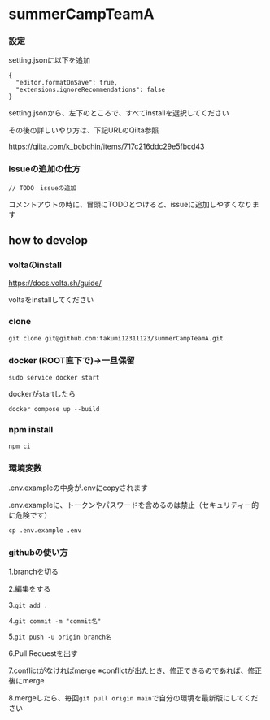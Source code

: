 # summerCampTeamA

### 設定

setting.jsonに以下を追加
```
{
  "editor.formatOnSave": true,
  "extensions.ignoreRecommendations": false
}
```

setting.jsonから、左下のところで、すべてinstallを選択してください

その後の詳しいやり方は、下記URLのQiita参照

https://qiita.com/k_bobchin/items/717c216ddc29e5fbcd43

### issueの追加の仕方

```// TODO　issueの追加```

コメントアウトの時に、冒頭にTODOとつけると、issueに追加しやすくなります

## how to develop

### voltaのinstall

https://docs.volta.sh/guide/

voltaをinstallしてください

### clone

```git clone git@github.com:takumi12311123/summerCampTeamA.git```

### docker (ROOT直下で)→一旦保留
```sudo service docker start```

dockerがstartしたら

```docker compose up --build```

### npm install

```npm ci```

### 環境変数

.env.exampleの中身が.envにcopyされます

.env.exampleに、トークンやパスワードを含めるのは禁止（セキュリティー的に危険です）

```cp .env.example .env```

### githubの使い方

1.branchを切る

2.編集をする

3.```git add .```

4.```git commit -m "commit名"```

5.```git push -u origin branch名```

6.Pull Requestを出す

7.conflictがなければmerge
※conflictが出たとき、修正できるのであれば、修正後にmerge

8.mergeしたら、毎回```git pull origin main```で自分の環境を最新版にしてください
